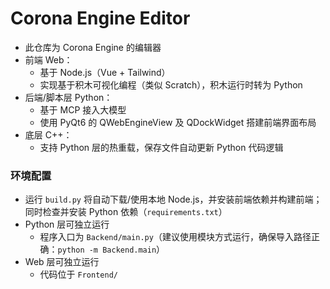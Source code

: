 # Corona Engine Editor
- 此仓库为 Corona Engine 的编辑器
- 前端 Web：
	- 基于 Node.js（Vue + Tailwind）
	- 实现基于积木可视化编程（类似 Scratch），积木运行时转为 Python
- 后端/脚本层 Python：
	- 基于 MCP 接入大模型
	- 使用 PyQt6 的 QWebEngineView 及 QDockWidget 搭建前端界面布局
- 底层 C++：
	- 支持 Python 层的热重载，保存文件自动更新 Python 代码逻辑
  
### 环境配置
- 运行 `build.py` 将自动下载/使用本地 Node.js，并安装前端依赖并构建前端；同时检查并安装 Python 依赖（`requirements.txt`）
- Python 层可独立运行
	- 程序入口为 `Backend/main.py`（建议使用模块方式运行，确保导入路径正确：`python -m Backend.main`）
- Web 层可独立运行
	- 代码位于 `Frontend/`
